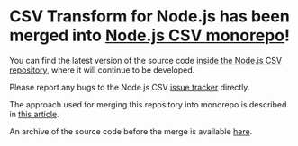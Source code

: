 
# CSV Transform for Node.js has been merged into [Node.js CSV monorepo](https://github.com/adaltas/node-csv)!

You can find the latest version of the source code [inside the Node.js CSV repository](https://github.com/adaltas/node-csv/tree/master/packages/stream-transform), where it will continue to be developed.

Please report any bugs to the Node.js CSV [issue tracker](https://github.com/adaltas/node-csv/issues) directly.

The approach used for merging this repository into monorepo is described in [this article](https://www.adaltas.com/en/2021/05/21/js-monorepos-merging-git-repositories/).

An archive of the source code before the merge is available [here](../../tree/archive).
